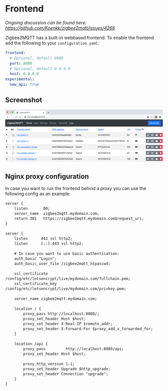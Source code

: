 ---
---
# Frontend
*Ongoing discussion can be found here: https://github.com/Koenkk/zigbee2mqtt/issues/4266*

Zigbee2MQTT has a built-in webbased frontend. To enable the frontend add the following to your `configuration.yaml`:

```yaml
frontend:
  # Optional, default 8080
  port: 8080
  # Optional, default 0.0.0.0
  host: 0.0.0.0
experimental:
  new_api: true
```

## Screenshot
![Frontend](../images/frontend.png)

## Nginx proxy configuration
In case you want to run the frontend behind a proxy you can use the following config as an example:

```
server {
    listen       80;
    server_name  zigbee2mqtt.mydomain.com;
    return 301   https://zigbee2mqtt.mydomain.com$request_uri;
}

server {
    listen      443 ssl http2;
    listen      [::]:443 ssl http2;

    # In case you want to use basic authentication:
    auth_basic "Login";
    auth_basic_user_file /zigbee2mqtt_htpasswd;

    ssl_certificate     /config/etc/letsencrypt/live/mydomain.com/fullchain.pem;
    ssl_certificate_key /config/etc/letsencrypt/live/mydomain.com/privkey.pem;

    server_name zigbee2mqtt.mydomain.com;

    location / {
        proxy_pass http://localhost:8080/;
        proxy_set_header Host $host;
        proxy_set_header X-Real-IP $remote_addr;
        proxy_set_header X-Forward-For $proxy_add_x_forwarded_for;
    }

    location /api {
        proxy_pass         http://localhost:8080/api;
        proxy_set_header Host $host;

        proxy_http_version 1.1;
        proxy_set_header Upgrade $http_upgrade;
        proxy_set_header Connection "upgrade";
    }
}
```
